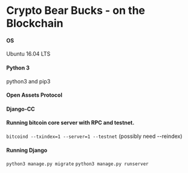 # Crypto Bear Bucks - on the Blockchain
#### OS
Ubuntu 16.04 LTS

#### Python 3
python3 and pip3

#### Open Assets Protocol

#### Django-CC

#### Running bitcoin core server with RPC and testnet.
`bitcoind --txindex=1 --server=1 --testnet`
(possibly need --reindex)

#### Running Django
`python3 manage.py migrate`
`python3 manage.py runserver` 